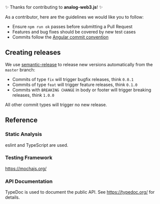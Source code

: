 
✨ Thanks for contributing to **analog-web3.js**! ✨

As a contributor, here are the guidelines we would like you to follow:
* Ensure `npm run ok` passes before submitting a Pull Request
* Features and bug fixes should be covered by new test cases
* Commits follow the [Angular commit convention](https://github.com/angular/angular.js/blob/master/DEVELOPERS.md#-git-commit-guidelines)

## Creating releases

We use [semantic-release](https://github.com/semantic-release/semantic-release)
to release new versions automatically from the `master` branch:
*  Commits of type `fix` will trigger bugfix releases, think `0.0.1`
*  Commits of type `feat` will trigger feature releases, think `0.1.0`
*  Commits with `BREAKING CHANGE` in body or footer will trigger breaking releases, think `1.0.0`

All other commit types will trigger no new release.

## Reference

### Static Analysis
eslint and TypeScript are used.

### Testing Framework
https://mochajs.org/

### API Documentation
TypeDoc is used to document the public API.  See
https://typedoc.org/ for details.
